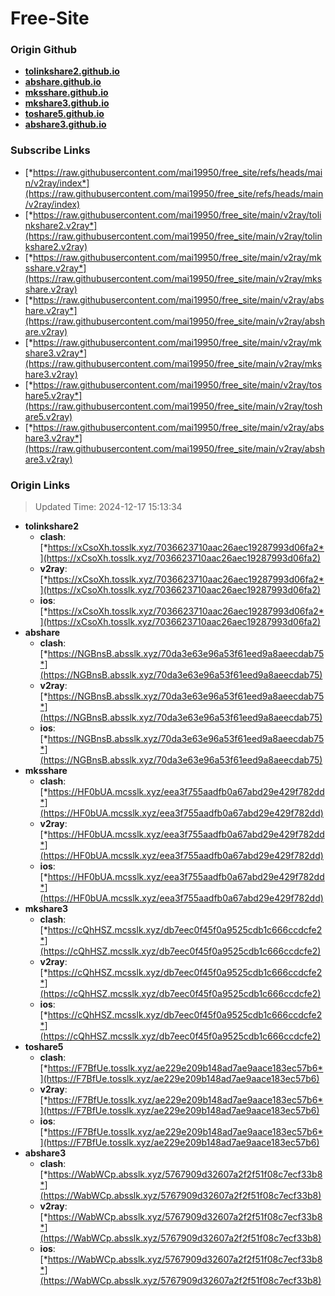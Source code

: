 # Free-Site

### Origin Github

- [**tolinkshare2.github.io**](https://github.com/tolinkshare2/tolinkshare2.github.io)
- [**abshare.github.io**](https://github.com/abshare/abshare.github.io)
- [**mksshare.github.io**](https://github.com/mksshare/mksshare.github.io)
- [**mkshare3.github.io**](https://github.com/mkshare3/mkshare3.github.io)
- [**toshare5.github.io**](https://github.com/toshare5/toshare5.github.io)
- [**abshare3.github.io**](https://github.com/abshare3/abshare3.github.io)

### Subscribe Links

- [*https://raw.githubusercontent.com/mai19950/free_site/refs/heads/main/v2ray/index*](https://raw.githubusercontent.com/mai19950/free_site/refs/heads/main/v2ray/index)
- [*https://raw.githubusercontent.com/mai19950/free_site/main/v2ray/tolinkshare2.v2ray*](https://raw.githubusercontent.com/mai19950/free_site/main/v2ray/tolinkshare2.v2ray)
- [*https://raw.githubusercontent.com/mai19950/free_site/main/v2ray/mksshare.v2ray*](https://raw.githubusercontent.com/mai19950/free_site/main/v2ray/mksshare.v2ray)
- [*https://raw.githubusercontent.com/mai19950/free_site/main/v2ray/abshare.v2ray*](https://raw.githubusercontent.com/mai19950/free_site/main/v2ray/abshare.v2ray)
- [*https://raw.githubusercontent.com/mai19950/free_site/main/v2ray/mkshare3.v2ray*](https://raw.githubusercontent.com/mai19950/free_site/main/v2ray/mkshare3.v2ray)
- [*https://raw.githubusercontent.com/mai19950/free_site/main/v2ray/toshare5.v2ray*](https://raw.githubusercontent.com/mai19950/free_site/main/v2ray/toshare5.v2ray)
- [*https://raw.githubusercontent.com/mai19950/free_site/main/v2ray/abshare3.v2ray*](https://raw.githubusercontent.com/mai19950/free_site/main/v2ray/abshare3.v2ray)

### Origin Links

> Updated Time: 2024-12-17 15:13:34

- **tolinkshare2**
  - **clash**: [*https://xCsoXh.tosslk.xyz/7036623710aac26aec19287993d06fa2*](https://xCsoXh.tosslk.xyz/7036623710aac26aec19287993d06fa2)
  - **v2ray**: [*https://xCsoXh.tosslk.xyz/7036623710aac26aec19287993d06fa2*](https://xCsoXh.tosslk.xyz/7036623710aac26aec19287993d06fa2)
  - **ios**: [*https://xCsoXh.tosslk.xyz/7036623710aac26aec19287993d06fa2*](https://xCsoXh.tosslk.xyz/7036623710aac26aec19287993d06fa2)
- **abshare**
  - **clash**: [*https://NGBnsB.absslk.xyz/70da3e63e96a53f61eed9a8aeecdab75*](https://NGBnsB.absslk.xyz/70da3e63e96a53f61eed9a8aeecdab75)
  - **v2ray**: [*https://NGBnsB.absslk.xyz/70da3e63e96a53f61eed9a8aeecdab75*](https://NGBnsB.absslk.xyz/70da3e63e96a53f61eed9a8aeecdab75)
  - **ios**: [*https://NGBnsB.absslk.xyz/70da3e63e96a53f61eed9a8aeecdab75*](https://NGBnsB.absslk.xyz/70da3e63e96a53f61eed9a8aeecdab75)
- **mksshare**
  - **clash**: [*https://HF0bUA.mcsslk.xyz/eea3f755aadfb0a67abd29e429f782dd*](https://HF0bUA.mcsslk.xyz/eea3f755aadfb0a67abd29e429f782dd)
  - **v2ray**: [*https://HF0bUA.mcsslk.xyz/eea3f755aadfb0a67abd29e429f782dd*](https://HF0bUA.mcsslk.xyz/eea3f755aadfb0a67abd29e429f782dd)
  - **ios**: [*https://HF0bUA.mcsslk.xyz/eea3f755aadfb0a67abd29e429f782dd*](https://HF0bUA.mcsslk.xyz/eea3f755aadfb0a67abd29e429f782dd)
- **mkshare3**
  - **clash**: [*https://cQhHSZ.mcsslk.xyz/db7eec0f45f0a9525cdb1c666ccdcfe2*](https://cQhHSZ.mcsslk.xyz/db7eec0f45f0a9525cdb1c666ccdcfe2)
  - **v2ray**: [*https://cQhHSZ.mcsslk.xyz/db7eec0f45f0a9525cdb1c666ccdcfe2*](https://cQhHSZ.mcsslk.xyz/db7eec0f45f0a9525cdb1c666ccdcfe2)
  - **ios**: [*https://cQhHSZ.mcsslk.xyz/db7eec0f45f0a9525cdb1c666ccdcfe2*](https://cQhHSZ.mcsslk.xyz/db7eec0f45f0a9525cdb1c666ccdcfe2)
- **toshare5**
  - **clash**: [*https://F7BfUe.tosslk.xyz/ae229e209b148ad7ae9aace183ec57b6*](https://F7BfUe.tosslk.xyz/ae229e209b148ad7ae9aace183ec57b6)
  - **v2ray**: [*https://F7BfUe.tosslk.xyz/ae229e209b148ad7ae9aace183ec57b6*](https://F7BfUe.tosslk.xyz/ae229e209b148ad7ae9aace183ec57b6)
  - **ios**: [*https://F7BfUe.tosslk.xyz/ae229e209b148ad7ae9aace183ec57b6*](https://F7BfUe.tosslk.xyz/ae229e209b148ad7ae9aace183ec57b6)
- **abshare3**
  - **clash**: [*https://WabWCp.absslk.xyz/5767909d32607a2f2f51f08c7ecf33b8*](https://WabWCp.absslk.xyz/5767909d32607a2f2f51f08c7ecf33b8)
  - **v2ray**: [*https://WabWCp.absslk.xyz/5767909d32607a2f2f51f08c7ecf33b8*](https://WabWCp.absslk.xyz/5767909d32607a2f2f51f08c7ecf33b8)
  - **ios**: [*https://WabWCp.absslk.xyz/5767909d32607a2f2f51f08c7ecf33b8*](https://WabWCp.absslk.xyz/5767909d32607a2f2f51f08c7ecf33b8)

